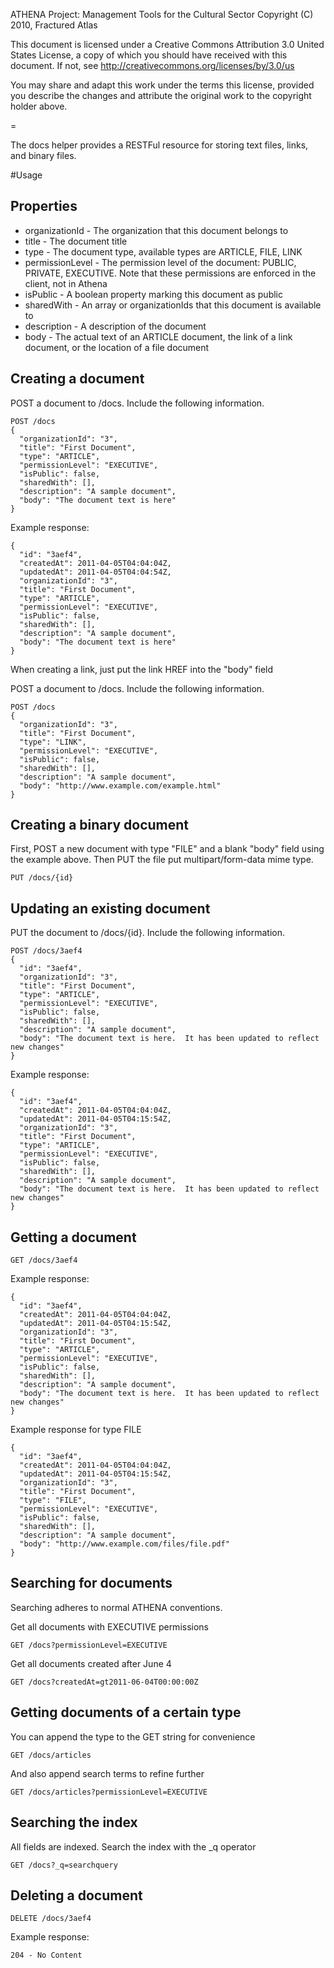ATHENA Project: Management Tools for the Cultural Sector
Copyright (C) 2010, Fractured Atlas

This document is licensed under a Creative Commons Attribution 3.0 United
States License, a copy of which you should have received with this
document. If not, see http://creativecommons.org/licenses/by/3.0/us

You may share and adapt this work under the terms this license, provided
you describe the changes and attribute the original work to the copyright
holder above.

=

The docs helper provides a RESTFul resource for storing text files, links, and binary files.

#Usage

## Properties

* organizationId - The organization that this document belongs to
* title - The document title
* type - The document type, available types are ARTICLE, FILE, LINK
* permissionLevel - The permission level of the document: PUBLIC, PRIVATE, EXECUTIVE.  Note that these permissions are enforced in the client, not in Athena
* isPublic - A boolean property marking this document as public
* sharedWith - An array or organizationIds that this document is available to
* description - A description of the document
* body - The actual text of an ARTICLE document, the link of a link document, or the location of a file document

## Creating a document

POST a document to /docs.  Include the following information.

    POST /docs
    {
      "organizationId": "3",
      "title": "First Document",
      "type": "ARTICLE",
      "permissionLevel": "EXECUTIVE",
      "isPublic": false,
      "sharedWith": [],
      "description": "A sample document",
      "body": "The document text is here"
    }
    
Example response:

    {
      "id": "3aef4",
      "createdAt": 2011-04-05T04:04:04Z,
      "updatedAt": 2011-04-05T04:04:54Z,
      "organizationId": "3",
      "title": "First Document",
      "type": "ARTICLE",
      "permissionLevel": "EXECUTIVE",
      "isPublic": false,
      "sharedWith": [],
      "description": "A sample document",
      "body": "The document text is here"
    }    
    
When creating a link, just put the link HREF into the "body" field

POST a document to /docs.  Include the following information.

    POST /docs
    {
      "organizationId": "3",
      "title": "First Document",
      "type": "LINK",
      "permissionLevel": "EXECUTIVE",
      "isPublic": false,
      "sharedWith": [],
      "description": "A sample document",
      "body": "http://www.example.com/example.html"
    }
    
## Creating a binary document

First, POST a new document with type "FILE" and a blank "body" field using the example above.  Then PUT the file put multipart/form-data mime type.

    PUT /docs/{id}
    
## Updating an existing document

PUT the document to /docs/{id}.  Include the following information.

    POST /docs/3aef4
    {
      "id": "3aef4",
      "organizationId": "3",
      "title": "First Document",
      "type": "ARTICLE",
      "permissionLevel": "EXECUTIVE",
      "isPublic": false,
      "sharedWith": [],
      "description": "A sample document",
      "body": "The document text is here.  It has been updated to reflect new changes"
    }
    
Example response:

    {
      "id": "3aef4",
      "createdAt": 2011-04-05T04:04:04Z,
      "updatedAt": 2011-04-05T04:15:54Z,
      "organizationId": "3",
      "title": "First Document",
      "type": "ARTICLE",
      "permissionLevel": "EXECUTIVE",
      "isPublic": false,
      "sharedWith": [],
      "description": "A sample document",
      "body": "The document text is here.  It has been updated to reflect new changes"
    } 
    
## Getting a document

    GET /docs/3aef4
    
Example response:

    {
      "id": "3aef4",
      "createdAt": 2011-04-05T04:04:04Z,
      "updatedAt": 2011-04-05T04:15:54Z,
      "organizationId": "3",
      "title": "First Document",
      "type": "ARTICLE",
      "permissionLevel": "EXECUTIVE",
      "isPublic": false,
      "sharedWith": [],
      "description": "A sample document",
      "body": "The document text is here.  It has been updated to reflect new changes"
    } 

Example response for type FILE

    {
      "id": "3aef4",
      "createdAt": 2011-04-05T04:04:04Z,
      "updatedAt": 2011-04-05T04:15:54Z,
      "organizationId": "3",
      "title": "First Document",
      "type": "FILE",
      "permissionLevel": "EXECUTIVE",
      "isPublic": false,
      "sharedWith": [],
      "description": "A sample document",
      "body": "http://www.example.com/files/file.pdf"
    } 

## Searching for documents

Searching adheres to normal ATHENA conventions.

Get all documents with EXECUTIVE permissions

    GET /docs?permissionLevel=EXECUTIVE
    
Get all documents created after June 4

    GET /docs?createdAt=gt2011-06-04T00:00:00Z

## Getting documents of a certain type

You can append the type to the GET string for convenience

    GET /docs/articles
    
And also append search terms to refine further

    GET /docs/articles?permissionLevel=EXECUTIVE
    
## Searching the index

All fields are indexed.  Search the index with the _q operator

    GET /docs?_q=searchquery
    
## Deleting a document

    DELETE /docs/3aef4
    
Example response:
  
    204 - No Content
    
